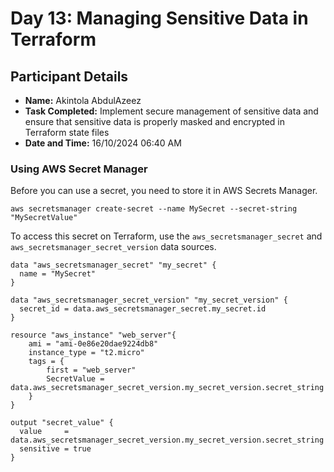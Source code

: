 # Day 13: Managing Sensitive Data in Terraform


## Participant Details

- **Name:** Akintola AbdulAzeez
- **Task Completed:** Implement secure management of sensitive data and ensure that sensitive data is properly masked and encrypted in Terraform state files
- **Date and Time:** 16/10/2024 06:40 AM 

### Using AWS Secret Manager
Before you can use a secret, you need to store it in AWS Secrets Manager.
```
aws secretsmanager create-secret --name MySecret --secret-string "MySecretValue"
```
To access this secret on Terraform, use the `aws_secretsmanager_secret` and `aws_secretsmanager_secret_version` data sources.

```
data "aws_secretsmanager_secret" "my_secret" {
  name = "MySecret"
}

data "aws_secretsmanager_secret_version" "my_secret_version" {
  secret_id = data.aws_secretsmanager_secret.my_secret.id
}

resource "aws_instance" "web_server"{
    ami = "ami-0e86e20dae9224db8"
    instance_type = "t2.micro"
    tags = {
        first = "web_server"
        SecretValue = data.aws_secretsmanager_secret_version.my_secret_version.secret_string
    }
}

output "secret_value" {
  value     = data.aws_secretsmanager_secret_version.my_secret_version.secret_string
  sensitive = true
}
```

